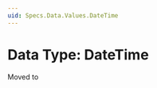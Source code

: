 ```yaml
---
uid: Specs.Data.Values.DateTime
---
```

# Data Type: DateTime

Moved to [](xref:Basics.Data.Fields.DateTime)
